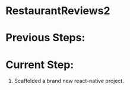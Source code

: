 # RestaurantReviews2

# Previous Steps:

# Current Step:
1. Scaffolded a brand new react-native project.